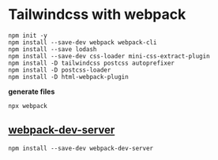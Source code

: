 # Tailwindcss with webpack

```
npm init -y
npm install --save-dev webpack webpack-cli
npm install --save lodash
npm install --save-dev css-loader mini-css-extract-plugin
npm install -D tailwindcss postcss autoprefixer
npm install -D postcss-loader
npm install -D html-webpack-plugin
```

**generate files**

```
npx webpack
```

## [webpack-dev-server](https://webpack.js.org/configuration/dev-server/)

```
npm install --save-dev webpack-dev-server
```